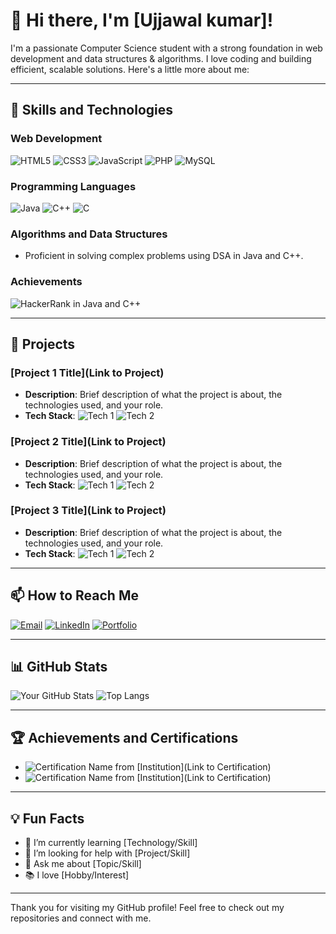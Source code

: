 # 👋 Hi there, I'm [Ujjawal kumar]!

I'm a passionate Computer Science student with a strong foundation in web development and data structures & algorithms. I love coding and building efficient, scalable solutions. Here's a little more about me:

---

## 🚀 Skills and Technologies

### Web Development
![HTML5](https://img.shields.io/badge/HTML5-E34F26?style=for-the-badge&logo=html5&logoColor=white)
![CSS3](https://img.shields.io/badge/CSS3-1572B6?style=for-the-badge&logo=css3&logoColor=white)
![JavaScript](https://img.shields.io/badge/JavaScript-F7DF1E?style=for-the-badge&logo=javascript&logoColor=black)
![PHP](https://img.shields.io/badge/PHP-777BB4?style=for-the-badge&logo=php&logoColor=white)
![MySQL](https://img.shields.io/badge/MySQL-4479A1?style=for-the-badge&logo=mysql&logoColor=white)

### Programming Languages
![Java](https://img.shields.io/badge/Java-ED8B00?style=for-the-badge&logo=java&logoColor=white)
![C++](https://img.shields.io/badge/C++-00599C?style=for-the-badge&logo=cplusplus&logoColor=white)
![C](https://img.shields.io/badge/C-00599C?style=for-the-badge&logo=c&logoColor=white)

### Algorithms and Data Structures
- Proficient in solving complex problems using DSA in Java and C++.

### Achievements
![HackerRank](https://img.shields.io/badge/HackerRank-5_star-green?style=for-the-badge&logo=hackerrank&logoColor=white) in Java and C++

---

## 💼 Projects

### [Project 1 Title](Link to Project)
- **Description**: Brief description of what the project is about, the technologies used, and your role.
- **Tech Stack**: ![Tech 1](https://img.shields.io/badge/Tech1-Label-Color?style=for-the-badge) ![Tech 2](https://img.shields.io/badge/Tech2-Label-Color?style=for-the-badge)

### [Project 2 Title](Link to Project)
- **Description**: Brief description of what the project is about, the technologies used, and your role.
- **Tech Stack**: ![Tech 1](https://img.shields.io/badge/Tech1-Label-Color?style=for-the-badge) ![Tech 2](https://img.shields.io/badge/Tech2-Label-Color?style=for-the-badge)

### [Project 3 Title](Link to Project)
- **Description**: Brief description of what the project is about, the technologies used, and your role.
- **Tech Stack**: ![Tech 1](https://img.shields.io/badge/Tech1-Label-Color?style=for-the-badge) ![Tech 2](https://img.shields.io/badge/Tech2-Label-Color?style=for-the-badge)

---

## 📫 How to Reach Me

[![Email](https://img.shields.io/badge/Email-D14836?style=for-the-badge&logo=gmail&logoColor=white)](mailto:your.email@example.com)
[![LinkedIn](https://img.shields.io/badge/LinkedIn-0077B5?style=for-the-badge&logo=linkedin&logoColor=white)](https://www.linkedin.com/in/your-profile)
[![Portfolio](https://img.shields.io/badge/Portfolio-0077B5?style=for-the-badge&logo=About.me&logoColor=white)](http://your-portfolio.com)

---

## 📊 GitHub Stats

![Your GitHub Stats](https://github-readme-stats.vercel.app/api?username=your-github-username&show_icons=true&theme=radical)
![Top Langs](https://github-readme-stats.vercel.app/api/top-langs/?username=your-github-username&layout=compact&theme=radical)

---

## 🏆 Achievements and Certifications

- ![Certification Name](https://img.shields.io/badge/Certification-Label-Color?style=for-the-badge) from [Institution](Link to Certification)
- ![Certification Name](https://img.shields.io/badge/Certification-Label-Color?style=for-the-badge) from [Institution](Link to Certification)

---

## 💡 Fun Facts

- 🌱 I’m currently learning [Technology/Skill]
- 🤔 I’m looking for help with [Project/Skill]
- 💬 Ask me about [Topic/Skill]
- 📚 I love [Hobby/Interest]

---

Thank you for visiting my GitHub profile! Feel free to check out my repositories and connect with me.
